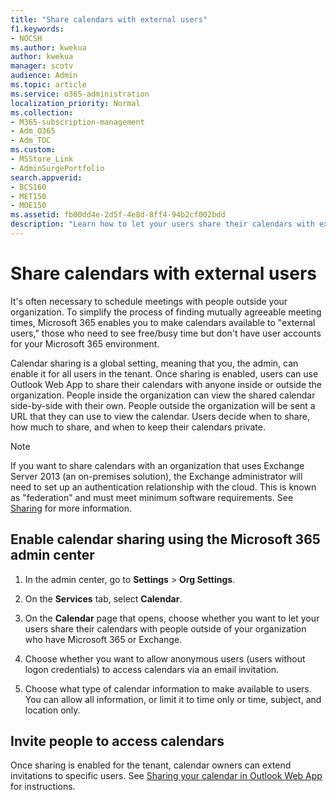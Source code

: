 ```yaml
---
title: "Share calendars with external users"
f1.keywords:
- NOCSH
ms.author: kwekua
author: kwekua
manager: scotv
audience: Admin
ms.topic: article
ms.service: o365-administration
localization_priority: Normal
ms.collection: 
- M365-subscription-management
- Adm_O365
- Adm_TOC
ms.custom:
- MSStore_Link
- AdminSurgePortfolio
search.appverid:
- BCS160
- MET150
- MOE150
ms.assetid: fb00dd4e-2d5f-4e8d-8ff4-94b2cf002bdd
description: "Learn how to let your users share their calendars with external users for meetings and appointments. "
---
```


# Share calendars with external users

It's often necessary to schedule meetings with people outside your organization. To simplify the process of finding mutually agreeable meeting times, Microsoft 365 enables you to make calendars available to "external users," those who need to see free/busy time but don't have user accounts for your Microsoft 365 environment.
  
Calendar sharing is a global setting, meaning that you, the admin, can enable it for all users in the tenant. Once sharing is enabled, users can use Outlook Web App to share their calendars with anyone inside or outside the organization. People inside the organization can view the shared calendar side-by-side with their own. People outside the organization will be sent a URL that they can use to view the calendar. Users decide when to share, how much to share, and when to keep their calendars private.
  
> [!NOTE]
> If you want to share calendars with an organization that uses Exchange Server 2013 (an on-premises solution), the Exchange administrator will need to set up an authentication relationship with the cloud. This is known as "federation" and must meet minimum software requirements. See [Sharing](https://technet.microsoft.com/library/dd638083%28v=exchg.150%29.aspx) for more information. 
  
## Enable calendar sharing using the Microsoft 365 admin center

1. In the admin center, go to **Settings** \> **Org Settings**. 
    
2. On the **Services** tab, select **Calendar**.
  
3. On the **Calendar** page that opens, choose whether you want to let your users share their calendars with people outside of your organization who have Microsoft 365 or Exchange.
    
4. Choose whether you want to allow anonymous users (users without logon credentials) to access calendars via an email invitation.

5. Choose what type of calendar information to make available to users. You can allow all information, or limit it to time only or time, subject, and location only.

    
## Invite people to access calendars

Once sharing is enabled for the tenant, calendar owners can extend invitations to specific users. See [Sharing your calendar in Outlook Web App](https://support.microsoft.com/office/7ecef8ae-139c-40d9-bae2-a23977ee58d5.aspx) for instructions. 
  
